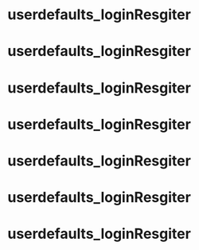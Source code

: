 # userdefaults_loginResgiter
# userdefaults_loginResgiter
# userdefaults_loginResgiter
# userdefaults_loginResgiter
# userdefaults_loginResgiter
# userdefaults_loginResgiter
# userdefaults_loginResgiter
